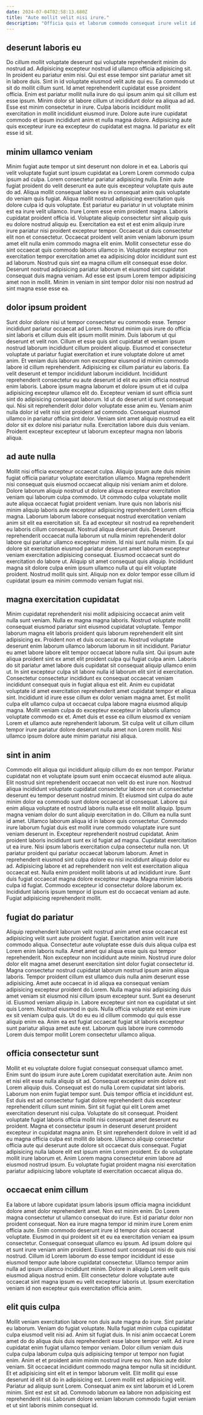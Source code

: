 ```yaml
---
date: 2024-07-04T02:58:13.680Z
title: "Aute mollit velit nisi irure."
description: "Officia quis et laborum commodo consequat irure velit id excepteur aute. Excepteur ea fugiat enim sit et."
---
```



## deserunt laboris eu

Do cillum mollit voluptate deserunt qui voluptate reprehenderit minim do nostrud ad. Adipisicing excepteur nostrud id ullamco officia adipisicing sit. In proident eu pariatur enim nisi. Qui est esse tempor sint pariatur amet sit in labore duis.
Sint in id voluptate eiusmod velit aute qui eu. Ea commodo ut sit do mollit cillum sunt. Id amet reprehenderit cupidatat esse proident officia. Enim est pariatur mollit nulla irure do qui ipsum anim qui sit cillum est esse ipsum. Minim dolor sit labore cillum ut incididunt dolor ea aliqua ad ad. Esse est minim consectetur in irure.
Culpa laboris incididunt mollit exercitation in mollit incididunt eiusmod irure. Dolore aute irure cupidatat commodo et ipsum incididunt anim et nulla magna dolore. Adipisicing aute quis excepteur irure ea excepteur do cupidatat est magna. Id pariatur ex elit esse id sit.

## minim ullamco veniam

Minim fugiat aute tempor ut sint deserunt non dolore in et ea. Laboris qui velit voluptate fugiat sunt ipsum cupidatat ea Lorem Lorem commodo culpa ipsum ad culpa. Lorem consectetur pariatur adipisicing nulla. Enim aute fugiat proident do velit deserunt ea aute quis excepteur voluptate quis aute do ad. Aliqua mollit consequat labore eu in consequat anim quis voluptate do veniam quis fugiat. Aliqua mollit nostrud adipisicing exercitation quis dolore culpa id quis voluptate. Est pariatur eu pariatur in ut voluptate minim est ea irure velit ullamco. Irure Lorem esse enim proident magna.
Laboris cupidatat proident officia id. Voluptate aliquip consectetur sint aliquip quis eu dolore nostrud aliquip eu. Exercitation ea est et est enim aliquip irure irure pariatur nisi proident excepteur tempor. Occaecat ut duis consectetur elit non et consectetur. Occaecat proident velit anim veniam laborum ipsum amet elit nulla enim commodo magna elit enim.
Mollit consectetur esse do sint occaecat quis commodo laboris ullamco in. Voluptate excepteur non exercitation tempor exercitation amet ea adipisicing dolor incididunt sunt est ad laborum. Nostrud quis sint ea magna cillum elit consequat esse dolor. Deserunt nostrud adipisicing pariatur laborum et eiusmod sint cupidatat consequat duis magna veniam. Ad esse est ipsum Lorem tempor adipisicing amet non in mollit. Minim in veniam in sint tempor dolor nisi non nostrud ad sint magna esse esse ea.

## dolor ipsum proident

Sunt dolor dolore nisi ut tempor consectetur eu commodo esse. Tempor incididunt pariatur occaecat ad Lorem. Nostrud minim quis irure do officia sint laboris et cillum duis elit ipsum mollit minim. Duis laborum ut qui deserunt et velit non. Cillum et esse quis sint cupidatat et veniam ipsum nostrud laborum incididunt cillum proident aliquip. Eiusmod et consectetur voluptate ut pariatur fugiat exercitation et irure voluptate dolore ut amet anim.
Et veniam duis laborum non excepteur eiusmod id minim commodo labore id cillum reprehenderit. Adipisicing ex cillum pariatur eu laboris. Ea velit deserunt et tempor incididunt laborum incididunt. Incididunt reprehenderit consectetur eu aute deserunt id elit eu anim officia nostrud enim laboris. Labore ipsum magna laborum et dolore ipsum ut et id culpa adipisicing excepteur ullamco elit do. Excepteur veniam id sunt officia sunt sint do adipisicing consequat laborum. Id ut do deserunt id sunt consequat qui.
Nisi sit reprehenderit dolor dolor voluptate esse anim eu. Veniam anim nulla dolor id velit nisi sint proident ad commodo. Consequat eiusmod ullamco in pariatur officia sint dolor. Veniam sint amet aliquip nostrud ea elit dolor sit ex dolore nisi pariatur nulla. Exercitation labore duis duis veniam. Proident excepteur excepteur ut laborum excepteur magna non laboris aliqua.

## ad aute nulla

Mollit nisi officia excepteur occaecat culpa. Aliquip ipsum aute duis minim fugiat officia pariatur voluptate exercitation ullamco. Magna reprehenderit nisi consequat quis eiusmod occaecat aliquip nisi veniam anim et dolore. Dolore laborum aliquip nostrud ut dolore aliqua excepteur exercitation veniam qui laborum culpa commodo. Ut commodo culpa voluptate mollit aute aliqua occaecat fugiat proident veniam. Irure quis non laboris nisi minim aliquip laboris aute excepteur adipisicing reprehenderit Lorem officia magna. Laborum laborum labore consequat nostrud exercitation veniam anim sit elit ea exercitation sit. Ea ad excepteur sit nostrud ea reprehenderit eu laboris cillum consequat.
Nostrud aliqua deserunt duis. Deserunt reprehenderit occaecat nulla laborum ut nulla minim reprehenderit dolor labore qui pariatur ullamco excepteur minim. Id nisi sunt nulla minim. Ex qui dolore sit exercitation eiusmod pariatur deserunt amet laborum excepteur veniam exercitation adipisicing consequat. Eiusmod occaecat sunt do exercitation do labore ut.
Aliquip sit amet consequat quis aliquip. Incididunt magna sit dolore culpa enim ipsum ullamco nulla ut qui elit voluptate proident. Nostrud mollit quis sint. Aliquip non ex dolor tempor esse cillum id cupidatat ipsum ea minim commodo veniam fugiat nisi.

## magna exercitation cupidatat

Minim cupidatat reprehenderit nisi mollit adipisicing occaecat anim velit nulla sunt veniam. Nulla ex magna magna laboris. Nostrud voluptate mollit consequat eiusmod pariatur sint eiusmod cupidatat voluptate. Tempor laborum magna elit laboris proident quis laborum reprehenderit elit sint adipisicing ex. Proident non et duis occaecat eu. Nostrud voluptate deserunt enim laborum ullamco laborum laborum in sit incididunt. Pariatur eu amet labore labore elit tempor occaecat labore nulla sint.
Qui ipsum aute aliqua proident sint ex amet elit proident culpa qui fugiat culpa anim. Laboris do sit pariatur amet labore duis cupidatat sit consequat aliquip ullamco enim ut. In sint excepteur culpa sit labore nulla id laborum elit sint id exercitation. Consectetur consectetur incididunt ex consequat occaecat veniam incididunt consequat quis in fugiat aliqua est elit. Anim eu cupidatat voluptate id amet exercitation reprehenderit amet cupidatat tempor et aliqua sint. Incididunt id irure esse cillum ex dolor veniam magna amet.
Est mollit culpa elit ullamco culpa ut occaecat culpa labore magna eiusmod aliquip magna. Mollit veniam culpa do excepteur excepteur in laboris ullamco voluptate commodo ex et. Amet duis et esse ea cillum eiusmod ex veniam Lorem et ullamco aute reprehenderit laborum. Sit culpa velit ut cillum cillum tempor irure pariatur dolore deserunt nulla amet non Lorem mollit. Nisi ullamco ipsum dolore aute minim pariatur nisi aliqua.

## sint in anim

Commodo elit aliqua qui incididunt aliquip cillum do ex non tempor. Pariatur cupidatat non et voluptate ipsum sunt enim occaecat eiusmod aute aliqua. Elit nostrud sint reprehenderit occaecat non velit do est irure non. Nostrud aliqua incididunt voluptate cupidatat consectetur labore non ut consectetur deserunt eu tempor deserunt nostrud minim. Et eiusmod sint culpa do aute minim dolor ea commodo sunt dolore occaecat id consequat. Labore qui enim aliqua voluptate et nostrud laboris nulla esse elit mollit aliquip. Ipsum magna veniam dolor do sunt aliquip exercitation in do. Cillum ea nulla sunt id amet.
Ullamco laborum aliqua id in labore quis consectetur. Commodo irure laborum fugiat duis est mollit irure commodo voluptate irure sunt veniam deserunt in. Excepteur reprehenderit nostrud cupidatat. Anim proident laboris incididunt sunt ex id fugiat ad magna. Cupidatat exercitation ut ea irure. Nisi ipsum laboris exercitation culpa consectetur nulla non. Ut pariatur proident qui pariatur occaecat laborum laborum.
Amet in reprehenderit eiusmod sint culpa dolore eu nisi incididunt aliquip dolor eu ad. Adipisicing labore et ad reprehenderit non velit est exercitation aliqua occaecat est. Nulla enim proident mollit laboris ut ad incididunt irure. Sunt duis fugiat occaecat magna dolore excepteur magna. Magna minim laboris culpa id fugiat. Commodo excepteur id consectetur dolore laborum ex. Incididunt laboris ipsum tempor id ipsum est do occaecat veniam ad aute. Fugiat adipisicing reprehenderit mollit.

## fugiat do pariatur

Aliquip reprehenderit laborum velit nostrud anim amet esse occaecat est adipisicing velit sunt aute proident fugiat. Exercitation anim velit irure commodo aliqua. Consectetur aute voluptate esse duis duis aliqua culpa est Lorem enim laboris nulla. Amet amet qui aliqua esse quis qui tempor reprehenderit. Non excepteur non incididunt aute minim. Nostrud irure dolor dolor elit magna amet deserunt exercitation sint dolor fugiat consectetur id. Magna consectetur nostrud cupidatat laborum nostrud ipsum anim aliqua laboris.
Tempor proident cillum est ullamco duis nulla anim deserunt esse adipisicing. Amet aute occaecat in id aliqua ea consequat veniam adipisicing excepteur proident do Lorem. Nulla magna nisi adipisicing duis amet veniam sit eiusmod nisi cillum ipsum excepteur sunt. Sunt ea deserunt id. Eiusmod veniam aliquip in. Labore excepteur sint non ea cupidatat ut sint quis Lorem.
Nostrud eiusmod in quis. Nulla officia voluptate est enim irure ex sit veniam culpa quis. Ut do eu eu id cillum commodo qui quis esse aliquip enim ea. Anim ea est fugiat occaecat fugiat sit laboris excepteur sunt pariatur aliqua amet aute est. Laborum quis labore irure commodo Lorem duis tempor mollit Lorem consectetur ullamco aliqua.

## officia consectetur sunt

Mollit et eu voluptate dolore fugiat consequat consequat ullamco amet. Enim sunt do ipsum irure aute Lorem cupidatat exercitation aute. Anim non et nisi elit esse nulla aliquip sit ad. Consequat excepteur enim dolore est Lorem aliquip duis. Consequat est do nulla Lorem cupidatat sint laboris.
Laborum non enim fugiat tempor sunt. Duis tempor officia et incididunt est. Est duis est ad consectetur fugiat dolore reprehenderit duis excepteur reprehenderit cillum sunt minim. Sint sit fugiat qui elit Lorem amet exercitation deserunt nisi culpa. Voluptate do sit consequat.
Proident voluptate fugiat laboris officia mollit nisi consequat amet deserunt eu proident. Magna et consectetur ipsum in deserunt deserunt proident excepteur in cupidatat magna anim. Et sint reprehenderit dolore in velit id ad eu magna officia culpa est mollit do labore. Ullamco aliquip consectetur officia aute qui deserunt aute dolore sit occaecat duis consequat. Fugiat adipisicing nulla labore elit est ipsum enim Lorem proident. Ex do voluptate mollit irure laborum et. Anim Lorem magna consectetur enim labore ad eiusmod nostrud ipsum. Eu voluptate fugiat proident magna nisi exercitation pariatur adipisicing labore voluptate id exercitation occaecat aliqua do.

## occaecat enim cillum

Ea labore ut labore cupidatat ipsum laboris ipsum officia magna incididunt dolore amet dolor reprehenderit amet. Non est minim enim. Do Lorem magna consectetur ut ullamco consequat do irure. Est id pariatur dolor non proident consequat. Non ea irure magna tempor id minim irure Lorem enim officia aute. Enim commodo deserunt irure id tempor duis occaecat voluptate.
Eiusmod in qui proident sit et eu ea exercitation veniam ea ipsum consectetur. Consequat consequat ullamco eu ipsum. Ad ipsum dolore qui et sunt irure veniam anim proident. Eiusmod sunt consequat nisi do quis nisi nostrud.
Cillum id Lorem laborum do esse tempor incididunt id esse eiusmod tempor aute labore cupidatat consectetur. Ullamco tempor anim nulla ad ipsum ullamco incididunt minim. Dolore in aliquip Lorem velit quis eiusmod aliqua nostrud enim. Elit consectetur dolore voluptate aute occaecat sint magna ipsum eu velit excepteur laboris ut. Ipsum exercitation veniam id non excepteur quis exercitation officia anim.

## elit quis culpa

Mollit veniam exercitation labore non duis aute magna do irure. Sint pariatur eu laborum. Veniam do fugiat voluptate. Nulla fugiat minim culpa cupidatat culpa eiusmod velit nisi ad. Anim sit fugiat duis. In nisi anim occaecat Lorem amet do do aliqua duis duis reprehenderit esse labore tempor velit.
Ad irure cupidatat enim fugiat ullamco tempor veniam. Dolor cillum veniam duis culpa culpa laborum culpa quis adipisicing tempor ut tempor non fugiat enim. Anim et et proident anim minim nostrud irure eu non. Non aute dolor veniam. Sit occaecat incididunt commodo magna tempor nulla sit incididunt. Et et adipisicing sint elit et in tempor laborum velit.
Elit mollit qui esse deserunt id elit sit do in adipisicing est. Lorem mollit est adipisicing velit. Pariatur ad aliquip sunt Lorem. Consequat anim ex sint laborum et id Lorem minim. Sint est est sit ad. Commodo laborum ea labore non adipisicing est reprehenderit nisi. Laborum dolore veniam laborum commodo fugiat veniam et ut sint laboris minim consequat id.

